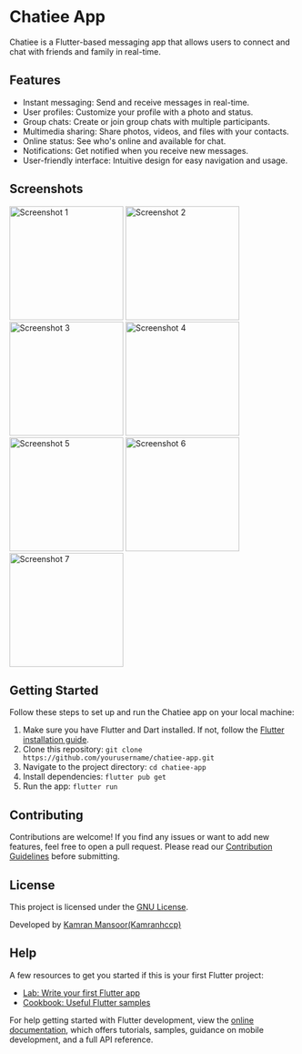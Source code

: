# Chatiee App

Chatiee is a Flutter-based messaging app that allows users to connect and chat with friends and family in real-time.

## Features

- Instant messaging: Send and receive messages in real-time.
- User profiles: Customize your profile with a photo and status.
- Group chats: Create or join group chats with multiple participants.
- Multimedia sharing: Share photos, videos, and files with your contacts.
- Online status: See who's online and available for chat.
- Notifications: Get notified when you receive new messages.
- User-friendly interface: Intuitive design for easy navigation and usage.

## Screenshots
<img src="https://github.com/kamranhccp/flutter-chatie-messenger/assets/50527133/95042782-97fd-4430-9c51-cb97b0bd0f76" alt="Screenshot 1" width="200"/>
<img src="https://github.com/kamranhccp/flutter-chatie-messenger/assets/50527133/90b2d8b2-2bb3-4905-a168-435b40d5cc31" alt="Screenshot 2" width="200"/>
<img src="https://github.com/kamranhccp/flutter-chatie-messenger/assets/50527133/4adfcde1-b893-4a65-8e8e-fad86e6691a7" alt="Screenshot 3" width="200"/>
<img src="https://github.com/kamranhccp/flutter-chatie-messenger/assets/50527133/30c29f6b-ac81-40ea-9e77-00659d45d2ba" alt="Screenshot 4" width="200"/>
<img src="https://github.com/kamranhccp/flutter-chatie-messenger/assets/50527133/95877ce2-3d70-4ae5-931d-572f5232e489" alt="Screenshot 5" width="200"/>
<img src="https://github.com/kamranhccp/flutter-chatie-messenger/assets/50527133/4a05351d-ffae-4362-b87f-1ac83358f2bb" alt="Screenshot 6" width="200"/>
<img src="https://github.com/kamranhccp/flutter-chatie-messenger/assets/50527133/4262059e-1510-45d4-b0c2-00e708abc638" alt="Screenshot 7" width="200"/>



## Getting Started

Follow these steps to set up and run the Chatiee app on your local machine:

1. Make sure you have Flutter and Dart installed. If not, follow the [Flutter installation guide](https://flutter.dev/docs/get-started/install).
2. Clone this repository: `git clone https://github.com/yourusername/chatiee-app.git`
3. Navigate to the project directory: `cd chatiee-app`
4. Install dependencies: `flutter pub get`
5. Run the app: `flutter run`

## Contributing

Contributions are welcome! If you find any issues or want to add new features, feel free to open a pull request. Please read our [Contribution Guidelines](CONTRIBUTING.md) before submitting.

## License

This project is licensed under the [GNU License](LICENSE).

Developed by [Kamran Mansoor(Kamranhccp)](https://github.com/kamranhccp)


## Help
A few resources to get you started if this is your first Flutter project:

- [Lab: Write your first Flutter app](https://docs.flutter.dev/get-started/codelab)
- [Cookbook: Useful Flutter samples](https://docs.flutter.dev/cookbook)

For help getting started with Flutter development, view the
[online documentation](https://docs.flutter.dev/), which offers tutorials,
samples, guidance on mobile development, and a full API reference.
